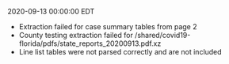 2020-09-13 00:00:00 EDT


- Extraction failed for case summary tables from page 2
- County testing extraction failed for /shared/covid19-florida/pdfs/state_reports_20200913.pdf.xz
- Line list tables were not parsed correctly and are not included
